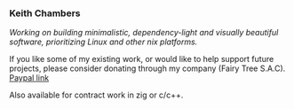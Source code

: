 ### Keith Chambers

*Working on building minimalistic, dependency-light and visually beautiful software, prioritizing Linux and other nix platforms.*

If you like some of my existing work, or would like to help support future projects, please consider donating through my company (Fairy Tree S.A.C). [Paypal link](https://www.paypal.com/paypalme/fairytreesoftware)

Also available for contract work in zig or c/c++.
